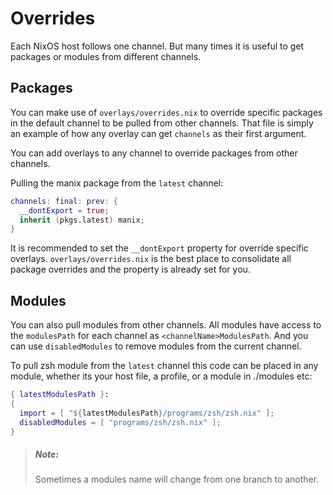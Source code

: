 # Overrides
Each NixOS host follows one channel. But many times it is useful to get packages
or modules from different channels.

## Packages
You can make use of `overlays/overrides.nix` to override specific packages in the
default channel to be pulled from other channels. That file is simply an example
of how any overlay can get `channels` as their first argument.

You can add overlays to any channel to override packages from other channels.

Pulling the manix package from the `latest` channel:
```nix
channels: final: prev: {
  __dontExport = true;
  inherit (pkgs.latest) manix;
}
```

It is recommended to set the `__dontExport` property for override specific
overlays. `overlays/overrides.nix` is the best place to consolidate all package
overrides and the property is already set for you.

## Modules

You can also pull modules from other channels. All modules have access to the 
`modulesPath` for each channel as `<channelName>ModulesPath`. And you can use
`disabledModules` to remove modules from the current channel.

To pull zsh module from the `latest` channel this code can be placed in any module, whether its your host file, a profile, or a module in ./modules etc:
```nix
{ latestModulesPath }:
{
  import = [ "${latestModulesPath}/programs/zsh/zsh.nix" ];
  disabledModules = [ "programs/zsh/zsh.nix" ];
}
```

> ##### _Note:_
> Sometimes a modules name will change from one branch to another.

[nixpkgs-modules]: https://github.com/NixOS/nixpkgs/tree/master/nixos/modules

